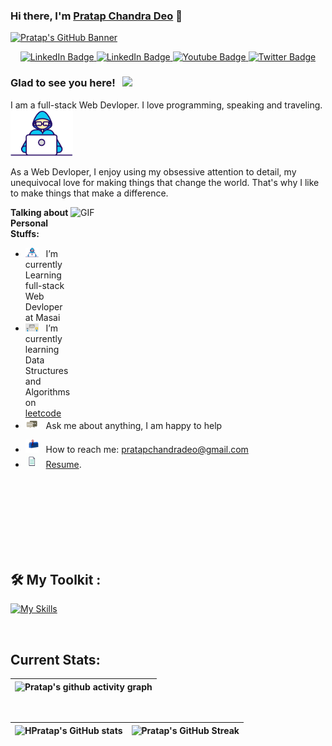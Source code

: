 ### Hi there, I'm <a href="https://pratapchandradeo.github.io/" target="_blank">Pratap Chandra Deo</a> 👋
[![Pratap's GitHub Banner](https://drive.google.com/file/d/10ffduUF0FRRFDCyxxzFtTwSD-KCy964W/view?usp=sharing)](https://pratapchandradeo.github.io/)

<!-- 
[![Linkedin Badge](https://img.shields.io/badge/-LinkedIn-0e76a8?style=flat-square&logo=Linkedin&logoColor=white)](https://www.linkedin.com/in/pratap-chandra-deo-a97187222/)
[![Portfolio Badge](https://img.shields.io/badge/Portfolio-3b5998?style=flat-square&logo=google-chrome&logoColor=white)](https://pratapchandradeo.github.io/)
[![Twitter Badge](https://img.shields.io/badge/-Twitter-00acee?style=flat-square&logo=Twitter&logoColor=white)](https://twitter.com/Pratap2429) -->

<div id="badges" align="center">
  <a href="https://www.linkedin.com/in/pratap-chandra-deo-a97187222/">
    <img src="https://img.shields.io/badge/Pratap Chandra Deo-blue?style=for-the-badge&logo=linkedin&logoColor=white" alt="LinkedIn Badge"/>
  </a>
  <a href="mailto:pratapchandradeo@gmail.com">
    <img src="https://img.shields.io/badge/Pratap Chandra Deo-red?style=for-the-badge&logo=gmail&logoColor=white" alt="LinkedIn Badge"/>
  </a>
  <a href="https://pratapchandradeo.github.io/">
    <img src="https://img.shields.io/badge/My Portfolio-brightgreen?style=for-the-badge&logoColor=red" alt="Youtube Badge"/>
  </a>
  <a href="https://drive.google.com/file/d/14JPo80nqhPzpPoVPD5hdvp_MP-7hWMXC/view?usp=sharing">
    <img src="https://img.shields.io/badge/My Resume-blueviolet?style=for-the-badge&logo=inbox&logoColor=white" alt="Twitter Badge"/>
  </a>
</div>
<!-- [![Instagram Badge](https://img.shields.io/badge/-Instagram-e4405f?style=flat-square&logo=Instagram&logoColor=white)](https://instagram.com/gkassym/) -->
<!-- [![Medium Badge](https://img.shields.io/badge/medium-%2312100E.svg?&style=for-square&logo=medium&logoColor=white)](https://gapur-kassym.medium.com/) -->
<!-- [![Telegram Badge](https://img.shields.io/badge/-Telegram-0088cc?style=flat-square&logo=Telegram&logoColor=white)](https://t.me/GKassym) -->


### Glad to see you here! &nbsp; ![](https://visitor-badge.glitch.me/badge?page_id=Pratapchandradeo)

I am a full-stack Web Devloper. I love programming, speaking and traveling.<img src="https://github.com/Pratapchandradeo/Pratapchandradeo/blob/main/assets/developer.gif?row=true" width="100" />

As a Web Devloper, I enjoy using my obsessive attention to detail, my unequivocal love for making things that change the world. That's why I like to make things that make a difference.

<img align="right" alt="GIF" src="https://github.com/Gapur/Gapur/blob/main/assets/coding.gif?raw=true" width="408" height="318" />

**Talking about Personal Stuffs:**

- <img src="https://github.com/Pratapchandradeo/Pratapchandradeo/blob/main/assets/developer.gif?row=true" width="21" />&nbsp;&nbsp; I’m currently Learning full-stack Web Devloper at Masai
- <img src="https://github.com/Pratapchandradeo/Pratapchandradeo/blob/main/assets/lightning.gif?raw=true" width="21" />&nbsp;&nbsp; I’m currently learning Data Structures and Algorithms on [leetcode](https://leetcode.com/pratap1999/)
- <img src="https://github.com/Pratapchandradeo/Pratapchandradeo/blob/main/assets/message.gif?raw=true" width="21" />&nbsp;&nbsp; Ask me about anything, I am happy to help
<!-- - <img src="https://github.com/Gapur/Gapur/blob/main/assets/laptop.gif?raw=true" width="21" />&nbsp;&nbsp; I regulary write articles on [medium](https://); -->
- <img src="https://github.com/Pratapchandradeo/Pratapchandradeo/blob/main/assets/letterbox.gif?raw=true" width="21" />&nbsp;&nbsp; How to reach me: pratapchandradeo@gmail.com 
- <img src="https://github.com/Pratapchandradeo/Pratapchandradeo/blob/main/assets/doc.gif?raw=true" width="21" />&nbsp;&nbsp; [Resume](https://drive.google.com/file/d/1P_x9s5ZVwxMvEk7gF4Cx7pGjHgM4IBpy/view?usp=sharing).

</br>
</br>
</br>

</br>
</br>
</br>
</br>

## 🛠 My Toolkit : 

<div>

 [![My Skills](https://skills.thijs.gg/icons?i=java,spring,hibernate,maven,mysql,aws,js,html,css,git)](https://skills.thijs.gg)

</div>

</br>

## Current Stats:

   |   ![Pratap's github activity graph](https://activity-graph.herokuapp.com/graph?username=Pratapchandradeo&theme=rogue) |
| :---: |
</br>

| ![HPratap's GitHub stats](https://github-readme-stats.vercel.app/api?username=Pratapchandradeo&show_icons=true&theme=dark) | ![Pratap's GitHub Streak](https://github-readme-streak-stats.herokuapp.com/?user=Pratapchandradeo&theme=dark) |
| :---: | :---: |

<!--  -->









